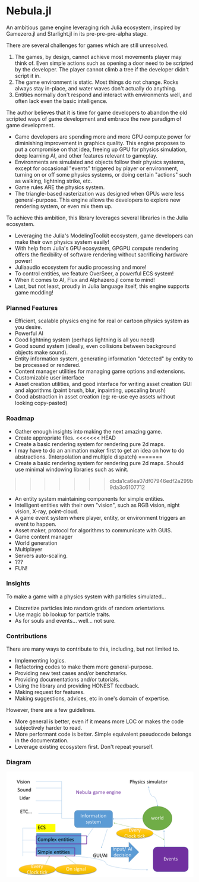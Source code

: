 # Nebula.jl #
An ambitious game engine leveraging rich Julia ecosystem, inspired by Gamezero.jl and Starlight.jl in its pre-pre-pre-alpha stage.

There are several challenges for games which are still unresolved.

1. The games, by design, cannot achieve most movements player may think of. Even simple actions such as opening a door need to be scripted by the developer. The player cannot climb a tree if the developer didn't script it in.
2. The game environment is static. Most things do not change. Rocks always stay in-place, and water waves don't actually do anything.
3. Entities normally don't respond and interact with environments well, and often lack even the basic intelligence.


The author believes that it is time for game developers to abandon the old scripted ways of game development and embrace the new paradigm of game development. 
* Game developers are spending more and more GPU compute power for diminishing improvement in graphics quality. This engine proposes to put a compromise on that idea, freeing up GPU for physics simulation, deep learning AI, and other features relevant to gameplay.
* Environments are simulated and objects follow their physics systems, except for occasional "events" triggered by player or environment, turning on or off some physics systems, or doing certain "actions" such as walking, lightning strike, etc.
* Game rules ARE the physics system. 
* The triangle-based rasterization was designed when GPUs were less general-purpose. This engine allows the developers to explore new rendering system, or even mix them up.


To achieve this ambition, this library leverages several libraries in the Julia ecosystem.
* Leveraging the Julia's ModelingToolkit ecosystem, game developers can make their own physics system easily!
* With help from Julia's GPU ecosystem, GPGPU compute rendering offers the flexibility of software rendering without sacrificing hardware power!
* Juliaaudio ecosystem for audio processing and more!
* To control entities, we feature OverSeer, a powerful ECS system!
* When it comes to AI, Flux and Alphazero.jl come to mind!
* Last, but not least, proudly in Julia language itself, this engine supports game modding!
### Planned Features #

* Efficient, scalable physics engine for real or cartoon physics system as you desire. 
* Powerful AI
* Good lightning system (perhaps lightning is all you need)
* Good sound system (ideally, even collisions between background objects make sound).
* Entity information system, generating information "detected" by entity to be processed or rendered.
* Content manager utilities for managing game options and extensions.
* Customizable user interface
* Asset creation utilities, and good interface for writing asset creation GUI and algorithms (paint brush, blur, inpainting, upscaling brush)
* Good abstraction in asset creation (eg: re-use eye assets without looking copy-pasted) 
### Roadmap

* Gather enough insights into making the next amazing game.
* Create appropriate files.
<<<<<<< HEAD
* Create a basic rendering system for rendering pure 2d maps.
* I may have to do an animation maker first to get an idea on how to do abstractions. (Interpolation and multiple dispatch)
=======
* Create a basic rendering system for rendering pure 2d maps. Should use minimal windowing libraries such as winit.
>>>>>>> dbda1ca6ea07df07946edf2a299b9da3c6107712
* An entity system maintaining components for simple entities.
* Intelligent entities with their own "vision", such as RGB vision, night vision, X-ray, point-cloud.
* A game event system where player, entity, or environment triggers an event to happen.
* Asset maker, protocol for algorithms to communicate with GUIS.
* Game content manager
* World generation
* Multiplayer
* Servers auto-scaling.
* ???
* FUN!

### Insights
To make a game with a physics system with particles simulated...
* Discretize particles into random grids of random orientations.
* Use magic bb lookup for particle traits.
* As for souls and events... well... not sure.

### Contributions
There are many ways to contribute to this, including, but not limited to.

* Implementing logics.
* Refactoring codes to make them more general-purpose.
* Providing new test cases and/or benchmarks.
* Providing documentations and/or tutorials.
* Using the library and providing HONEST feedback.
* Making request for features.
* Making suggestions, advices, etc in one's domain of expertise.

However, there are a few guidelines.
* More general is better, even if it means more LOC or makes the code subjectively harder to read.
* More performant code is better. Simple equivalent pseudocode belongs in the documentation.
* Leverage existing ecosystem first. Don't repeat yourself.

### Diagram
![Diagram](/Diagram/Crude_plan.png)
